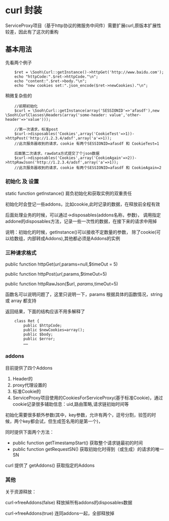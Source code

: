 # curl 封装

ServiceProxy项目（基于http协议的微服务中间件）需要扩展curl,原版本扩展性较差，因此有了这次的重构

## 基本用法


先看两个例子

        $ret = \Sooh\Curl::getInstance()->httpGet('http://www.baidu.com');
        echo "httpCode:".$ret->httpCode."\n";
        echo "content:".$ret->body."\n";
        echo "new cookies set:".json_encode($ret->newCookies)."\n";

稍微复杂些的

        //前期初始化
        $curl = \Sooh\Curl::getInstance(array('SESSIONID'=>'afasdf'),new \Sooh\CurlClasses\Headers(array('some-header: value','other-header'=>'value')));

        //第一次请求，标准post
        $curl->disposables('Cookies',array('CookieTest'=>1))->httpPost('http://1.2.3.4/adsf',array('a'=>1));
        //此次服务器收到的请求，cookie 有两个SESSIONID=afasdf 和 CookieTest=1

        后面第二次请求，rawdata方式提交了个json数据
        $curl->disposables('Cookies',array('CookieAgain'=>2))->httpRawJson('http://1.2.3.4/adsf',array('a'=>1));
        //此次服务器收到的请求，cookie 有两个SESSIONID=afasdf 和 CookieAgain=2

### 初始化 及 设置

static function getInstance() 肩负初始化和获取实例的双重责任

初始化时会登记一些addons，比如cookie,此时记录的数据，在释放前全程有效

后面处理业务的时候，可以通过->disposables(addons名称，参数)，
调用指定addone的disposables方法，记录一些一次性的数据，在接下来的请求中用掉

说明：初始化的时候，getInstance()可以接收不定数量的参数，
除了cookie(可以给数组，内部转成Addons),其他都必须是Addons的实例

### 三种请求格式

public function httpGet($url,$params=null,$timeOut = 5)

public function httpPost($url,$params,$timeOut=5)

public function httpRawJson($url, $params,$timeOut=5)

函数名可以说明问题了，这里只说明一下，params 根据具体的函数情况，string 或 array 都支持

返回结果，下面的结构应该不用多解释了

        class Ret {
            public $httpCode;
            public $newCookies=array();
            public $body;
            public $error;
            ……

### addons

目前提供了四个Addons

1. Header的
2. proxy代理设置的
3. 标准Cookie的
4. ServiceProxy项目使用的CookiesForServiceProxy(基于标准Cookie)，通过cookie记录很多辅助信息：uid,路由策略,请求链初始时间等

初始化需要很多额外参数(其中，key参数，允许有两个，逗号分割，验签的时候，两个key都会试，但生成签名用的是第一个)，

同时提供下面两个方法：

*   public function getTimestampStart() 获取整个请求链最初的时间
*   public function getRequestSN() 获取初始化时得到（或生成）的请求的唯一SN

curl 提供了 getAddons() 获取指定的Addons

### 其他

关于资源释放：

curl->freeAddons(false) 释放掉所有addons的disposables数据

curl->freeAddons(true)  连同addons一起，全部释放掉
